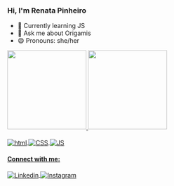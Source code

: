 ### Hi, I'm Renata Pinheiro

- 🌱 Currently learning JS
- 💬 Ask me about Origamis
- 😄 Pronouns: she/her

<div>
  <a href="https://github.com/renatapinheiro">
  <image height="180em" src="https://github-readme-stats.vercel.app/api?username=renatapinheiro&show_icons=true&theme=radical"/>
  <image height="180em" src="https://github-readme-stats.vercel.app/api/top-langs/?username=renatapinheiro&layout=compact&langs_count=16&theme=dracula"/>

<div style="display: inline_block"><br>
  <image align="center" alt="html" src="https://img.shields.io/badge/HTML5-E34F26?style=for-the-badge&logo=html5&logoColor=white"/>
  <image align="center" alt="CSS" src="https://img.shields.io/badge/CSS3-1572B6?style=for-the-badge&logo=css3&logoColor=white"/>
  <image align="center" alt="JS" src="https://img.shields.io/badge/JavaScript-F7DF1E?style=for-the-badge&logo=javascript&logoColor=black"/>
 </div>

#### Connect with me:
<div style="display: inline_block">
  <a href=https://www.linkedin.com/in/renata-pinheiro-74a641101>
  <image align="center" alt="Linkedin" src="https://img.shields.io/badge/LinkedIn-0077B5?style=for-the-badge&logo=linkedin&logoColor=white"/>
  <a href=https://www.instagram.com/tradutora.renata>
  <image align="center" alt="Instagram" src="https://img.shields.io/badge/Instagram-E4405F?style=for-the-badge&logo=instagram&logoColor=white"/>
